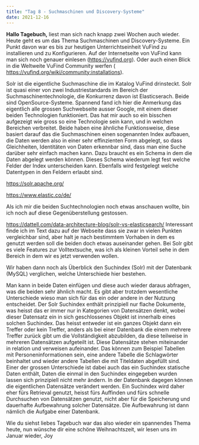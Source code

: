 ```yaml
---
title: "Tag 8 - Suchmaschinen und Discovery-Systeme"
date: 2021-12-16
---
```


**Hallo Tagebuch,** liest man sich nach knapp zwei Wochen auch wieder. Heute geht es um das Thema Suchmaschinen und Discovery-Systeme.
Ein Punkt davon war es bis zur heutigen Unterrichtseinheit VuFind zu installieren und zu Konfigurieren. Auf der Internetseite von VuFind kann man sich noch genauer einlesen (https://vufind.org).  Oder auch einen Blick in die Weltweite VuFind Community werfen ( https://vufind.org/wiki/community:installations).

Solr ist die eigentliche Suchmaschine die im Katalog VuFind drinsteckt. Solr ist quasi einer von zwei Industriestandards im Bereich der Suchmaschinentechnologie, die Konkurrenz davon ist Elasticserach. Beide sind OpenSource-Systeme. Spannend fand ich hier die Anmerkung das eigentlich alle grossen Suchwebseite ausser Google, mit einem dieser beiden Technologien funktioniert. Das hat mir auch so ein bisschen aufgezeigt wie gross so eine Technologie sein kann, und in welchen Bereichen verbreitet. Beide haben eine ähnliche Funktionsweise, diese basiert darauf das die Suchmaschinen einen sogenannten Index aufbauen, die Daten werden also in einer sehr effinzienten Form abgelegt, so dass Gleichheiten, Identitäten von Daten erkennbar sind, dass man eine Suche darüber sehr einfach machen kann. Dazu braucht es ein Schema in dem die Daten abgelegt werden können. Dieses Schema wiederum legt fest welche Felder der Index unterscheiden kann. Ebenfalls wird festgelegt welche Datentypen in den Feldern erlaubt sind.
 
https://solr.apache.org/

 
https://www.elastic.co/de/

Als ich mir die beiden Suchtechnologien noch etwas anschauen wollte, bin ich noch auf diese Gegenüberstellung gestossen.
 
https://dattell.com/data-architecture-blog/solr-vs-elasticsearch/
Interessant finde ich im Text dazu auf der Webseite dass sie zwar in vielen Punkten vergleichbar sind, aber halt je nach bestimmtem Vorhaben in dem es genutzt werden soll die beiden doch etwas auseinander gehen. Bei Solr gibt es viele Features zur Volltextsuche, was ich als kleinen Vorteil sehe in dem Bereich in dem wir es jetzt verwenden wollen.

Wir haben dann noch als Überblick den Suchindex (Solr) mit der Datenbank (MySQL) verglichen, welche Unterschiede hier bestehen.
 
Man kann in beide Daten einfügen und diese auch wieder daraus abfragen, was die beiden sehr ähnlich macht. Es gibt aber trotzdem wesentliche Unterschiede wieso man sich für das ein oder andere in der Nutzung entscheidet. Der Solr Suchindex enthält prinzipiell nur flache Dokumente, was heisst das er immer nur in Kategorien von Datensätzen denkt, wobei dieser Datensatz ein in sich geschlossenes Objekt ist innerhalb eines solchen Suchindex. Das heisst entweder ist ein ganzes Objekt dann ein Treffer oder kein Treffer, anders als bei einer Datenbank die einem mehrere Treffer zurück gibt um die Vollständigkeit abzubilden, da diese teilweise in mehreren Datensätzen aufgeteilt ist. Diese Datensätze stehen miteinander in relation und verweisen aufeinander. Das können zum Beispiel Tabellen mit Personeninformationen sein, eine andere Tabelle die Schlagwörter beinhaltet und wieder andere Tabellen die mit Titeldaten abgefüllt sind.
Einer der grossen Unterschiede ist dabei auch das ein Suchindex statische Daten enthält, Daten die einmal in den Suchindex eingegeben wurden lassen sich prinzipiell nicht mehr ändern. In der Datenbank dagegen können die eigentlichen Datensätze verändert werden. 
Ein Suchindex wird daher eher fürs Retrieval genutzt, heisst fürs Auffinden und fürs schnelle Durchsuchen von Datensätzen genutzt, nicht aber für die Speicherung und dauerhafte Aufbewahrung solcher Datensätze. Die Aufbewahrung ist dann nämlich die Aufgabe einer Datenbank. 

Wie du siehst liebes Tagebuch war das also wieder ein spannendes Thema heute, nun wünsche dir eine schöne Weihnachtszeit, wir lesen uns im Januar wieder, 
Joy

